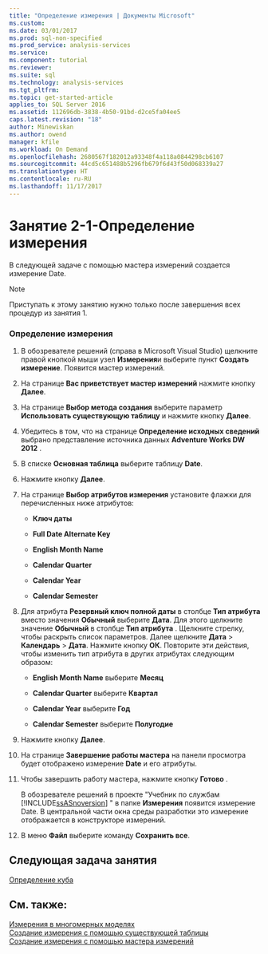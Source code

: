 ```yaml
---
title: "Определение измерения | Документы Microsoft"
ms.custom: 
ms.date: 03/01/2017
ms.prod: sql-non-specified
ms.prod_service: analysis-services
ms.service: 
ms.component: tutorial
ms.reviewer: 
ms.suite: sql
ms.technology: analysis-services
ms.tgt_pltfrm: 
ms.topic: get-started-article
applies_to: SQL Server 2016
ms.assetid: 112696db-3838-4b50-91bd-d2ce5fa04ee5
caps.latest.revision: "18"
author: Minewiskan
ms.author: owend
manager: kfile
ms.workload: On Demand
ms.openlocfilehash: 2680567f182012a93348f4a118a0844298cb6107
ms.sourcegitcommit: 44cd5c651488b5296fb679f6d43f50d068339a27
ms.translationtype: HT
ms.contentlocale: ru-RU
ms.lasthandoff: 11/17/2017
---
```

# <a name="lesson-2-1---defining-a-dimension"></a>Занятие 2-1-Определение измерения
В следующей задаче с помощью мастера измерений создается измерение Date.  
  
> [!NOTE]  
> Приступать к этому занятию нужно только после завершения всех процедур из занятия 1.  
  
### <a name="to-define-a-dimension"></a>Определение измерения  
  
1.  В обозревателе решений (справа в Microsoft Visual Studio) щелкните правой кнопкой мыши узел **Измерения**и выберите пункт **Создать измерение**. Появится мастер измерений.  
  
2.  На странице **Вас приветствует мастер измерений** нажмите кнопку **Далее**.  
  
3.  На странице **Выбор метода создания** выберите параметр **Использовать существующую таблицу** и нажмите кнопку **Далее**.  
  
4.  Убедитесь в том, что на странице **Определение исходных сведений** выбрано представление источника данных **Adventure Works DW 2012** .  
  
5.  В списке **Основная таблица** выберите таблицу **Date**.  
  
6.  Нажмите кнопку **Далее**.  
  
7.  На странице **Выбор атрибутов измерения** установите флажки для перечисленных ниже атрибутов:  
  
    -   **Ключ даты**  
  
    -   **Full Date Alternate Key**  
  
    -   **English Month Name**  
  
    -   **Calendar Quarter**  
  
    -   **Calendar Year**  
  
    -   **Calendar Semester**  
  
8.  Для атрибута **Резервный ключ полной даты** в столбце **Тип атрибута** вместо значения **Обычный** выберите **Дата**. Для этого щелкните значение **Обычный** в столбце **Тип атрибута** . Щелкните стрелку, чтобы раскрыть список параметров. Далее щелкните **Дата** > **Календарь** > **Дата**. Нажмите кнопку **ОК**. Повторите эти действия, чтобы изменить тип атрибута в других атрибутах следующим образом:  
  
    -   **English Month Name** выберите **Месяц**  
  
    -   **Calendar Quarter** выберите **Квартал**  
  
    -   **Calendar Year** выберите **Год**  
  
    -   **Calendar Semester** выберите **Полугодие**  
  
9. Нажмите кнопку **Далее**.  
  
10. На странице **Завершение работы мастера** на панели просмотра будет отображено измерение **Date** и его атрибуты.  
  
11. Чтобы завершить работу мастера, нажмите кнопку **Готово** .  
  
    В обозревателе решений в проекте "Учебник по службам [!INCLUDE[ssASnoversion](../includes/ssasnoversion-md.md)] " в папке **Измерения** появится измерение Date. В центральной части окна среды разработки это измерение отображается в конструкторе измерений.  
  
12. В меню **Файл** выберите команду **Сохранить все**.  
  
## <a name="next-task-in-lesson"></a>Следующая задача занятия  
[Определение куба](../analysis-services/lesson-2-2-defining-a-cube.md)  
  
## <a name="see-also"></a>См. также:  
[Измерения в многомерных моделях](../analysis-services/multidimensional-models/dimensions-in-multidimensional-models.md)  
[Создание измерения с помощью существующей таблицы](../analysis-services/multidimensional-models/create-a-dimension-by-using-an-existing-table.md)  
[Создание измерения с помощью мастера измерений](../analysis-services/multidimensional-models/create-a-dimension-using-the-dimension-wizard.md)  
  
  
  
